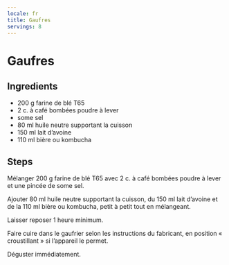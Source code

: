 ```yaml
---
locale: fr
title: Gaufres
servings: 8
---
```


# Gaufres

## Ingredients

- 200&nbsp;g farine de blé T65
- 2&nbsp;c. à café bombées poudre à lever
- some&nbsp;sel
- 80&nbsp;ml huile neutre supportant la cuisson
- 150&nbsp;ml lait d’avoine
- 110&nbsp;ml bière ou kombucha

## Steps

Mélanger 200&nbsp;g farine de blé T65 avec 2&nbsp;c. à café bombées poudre à lever et une pincée de some&nbsp;sel.

Ajouter 80&nbsp;ml huile neutre supportant la cuisson, du 150&nbsp;ml lait d’avoine et de la 110&nbsp;ml bière ou kombucha, petit à petit tout en mélangeant.

Laisser reposer 1&nbsp;heure minimum.

Faire cuire dans le gaufrier selon les instructions du fabricant, en position « croustillant » si l’appareil le permet.

Déguster immédiatement.
